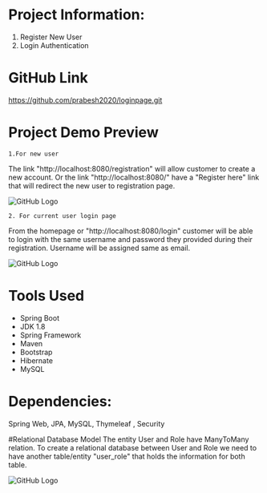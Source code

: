 # Project Information:
1. Register New User
2. Login Authentication 

# GitHub Link
https://github.com/prabesh2020/loginpage.git


# Project Demo Preview
	1.For new user

The link "http://localhost:8080/registration" will allow customer to create a new 	account. Or the link "http://localhost:8080/" have a "Register here" link that 	will redirect the new user to registration page. 





![GitHub Logo](C:\Users\prabesh\eclipse-workspace\springboot-registration\src\main\resources\images\registration.GIF)




	2. For current user login page
From the homepage or "http://localhost:8080/login" customer will be able to login with the same username and password they provided during their registration. Username will be assigned same as email.

![GitHub Logo](C:\Users\prabesh\eclipse-workspace\springboot-registration\src\main\resources\images\Login.GIF)

# Tools Used
- Spring Boot
- JDK 1.8
- Spring Framework
- Maven 
- Bootstrap
- Hibernate
- MySQL

# Dependencies:
Spring Web, JPA, MySQL, Thymeleaf , Security

#Relational Database Model
The entity User and Role have ManyToMany relation. To create a relational database between
User and Role we need to have another table/entity "user_role" that holds the information for both table.

![GitHub Logo](C:\Users\prabesh\eclipse-workspace\springboot-registration\src\main\resources\images\Capture.GIF)












